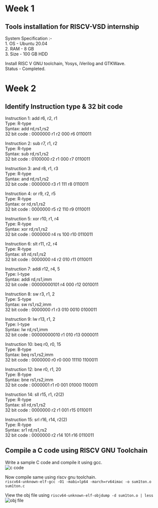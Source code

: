# Week 1
## Tools installation for RISCV-VSD internship  
System Specification :-   
    1. OS - Ubuntu 20.04  
    2. RAM - 8 GB  
    3. Size - 100 GB HDD  

Install RISC V GNU toolchain, Yosys, iVerilog and GTKWave.  
Status - Completed.  

# Week 2
## Identify Instruction type & 32 bit code 
Instruction 1: add r6, r2, r1  
Type: R-type  
Syntax: add rd,rs1,rs2  
32 bit code : 0000000 r1 r2 000 r6 0110011  

Instruction 2: sub r7, r1, r2  
Type: R-type    
Syntax: sub rd,rs1,rs2      
32 bit code : 0100000 r2 r1 000 r7 0110011  

Instruction 3: and r8, r1, r3  
Type: R-type    
Syntax: and rd,rs1,rs2       
32 bit code : 0000000 r3 r1 111 r8 0110011        

Instruction 4: or r9, r2, r5  
Type: R-type    
Syntax: or rd,rs1,rs2        
32 bit code : 0000000 r5 r2 110 r9 0110011     

Instruction 5: xor r10, r1, r4  
Type: R-type    
Syntax: xor rd,rs1,rs2     
32 bit code : 0000000 r4 rs 100 r10 0110011    

Instruction 6: slt r11, r2, r4  
Type: R-type    
Syntax: slt rd,rs1,rs2      
32 bit code : 0000000 r4 r2 010 r11 0110011     

Instruction 7: addi r12, r4, 5  
Type: I-type   
Syntax: addi rd,rs1,imm       
32 bit code : 00000000101 r4 000 r12 0010011     

Instruction 8: sw r3, r1, 2  
Type: S-type     
Syntax: sw rs1,rs2,imm       
32 bit code : 0000000 r1 r3 010 0010 0100011     

Instruction 9: lw r13, r1, 2  
Type: I-type     
Syntax: lw rd,rs1,imm      
32 bit code : 00000000010 r1 010 r13 0000011     

Instruction 10: beq r0, r0, 15  
Type: B-type     
Syntax: beq rs1,rs2,imm      
32 bit code : 0000000 r0 r0 000 11110 1100011    

Instruction 12: bne r0, r1, 20  
Type:  B-type   
Syntax: bne rs1,rs2,imm      
32 bit code : 0000001 r1 r0 001 01000 1100011       

Instruction 14: sll r15, r1, r2(2)  
Type: R-type     
Syntax: sll rd,rs1,rs2     
32 bit code : 0000000 r2 r1 001 r15 0110011       

Instruction 15: srl r16, r14, r2(2)  
Type: R-type    
Syntax: sr1 rd,rs1,rs2     
32 bit code : 0000000 r2 r14 101 r16 0110011  

## Compile a C code using RISCV GNU Toolchain
Write a sample C code and compile it using gcc.  
![c code](https://github.com/parasdhekale/RISCV-VSD/assets/71093755/492b3881-a40f-4161-a37b-e43f583f2fb2)

Now compile same using riscv gnu toolchain.  
`riscv64-unknown-elf-gcc -O1 -mabi=lp64 -march=rv64imac -o sum1ton.o sum1ton.c`   

View the obj file using `riscv64-unknown-elf-objdump -d sum1ton.o | less`      
![obj file](https://github.com/parasdhekale/RISCV-VSD/assets/71093755/93c2de46-02d5-4db9-a72e-be607f89d59a)


